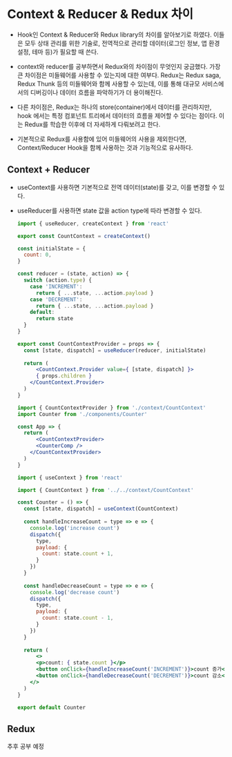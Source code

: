 # Context & Reducer & Redux 차이

- Hook인 Context & Reducer와 Redux library의 차이를 알아보기로 하였다. 이들은 모두 상태 관리를 위한 기술로, 전역적으로 관리할 데이터(로그인 정보, 앱 환경설정, 테마 등)가 필요할 때 쓴다.

- context와 reducer를 공부하면서 Redux와의 차이점이 무엇인지 궁금했다. 가장 큰 차이점은 미들웨어를 사용할 수 있는지에 대한 여부다. Redux는 Redux saga, Redux Thunk 등의 미들웨어와 함께 사용할 수 있는데, 이를 통해 대규모 서비스에서의 디버깅이나 데이터 흐름을 파악하기가 더 용이해진다.

- 다른 차이점은, Redux는 하나의 store(container)에서 데이터를 관리하지만, hook 에서는 특정 컴포넌트 트리에서 데이터의 흐름을 제어할 수 있다는 점이다. 이는 Redux를 학습한 이후에 더 자세하게 다뤄보려고 한다.

- 기본적으로 Redux를 사용함에 있어 미들웨어의 사용을 제외한다면, Context/Reducer Hook을 함께 사용하는 것과 기능적으로 유사하다. 



## Context + Reducer

- useContext를 사용하면 기본적으로 전역 데이터(state)를 갖고, 이를 변경할 수 있다. 

- useReducer를 사용하면 state 값을 action type에 따라 변경할 수 있다.

  ```jsx
  import { useReducer, createContext } from 'react'
  
  export const CountContext = createContext()
  
  const initialState = {
    count: 0,
  }
  
  const reducer = (state, action) => {
    switch (action.type) {
      case 'INCREMENT':
        return { ...state, ...action.payload }
      case 'DECREMENT':
        return { ...state, ...action.payload }
      default:
        return state
    }
  }
  
  export const CountContextProvider = props => {
    const [state, dispatch] = useReducer(reducer, initialState)
    
    return (
    	<CountContext.Provider value={ [state, dispatch] }>			
      	{ props.children }
      </CountContext.Provider>
    )
  }
  ```

  ```jsx
  import { CountContextProvider } from './context/CountContext'
  import Counter from './components/Counter'
  
  const App => {
    return (
    	<CountContextProvider>
      	<CounterComp />
      </CountContextProvider>
    )
  }
  ```

  ```jsx
  import { useContext } from 'react'
  
  import { CountContext } from '../../context/CountContext'
  
  const Counter = () => {
    const [state, dispatch] = useContext(CountContext)
    
    const handleIncreaseCount = type => e => {
      console.log('increase count')
      dispatch({
        type,
        payload: {
          count: state.count + 1,
        }
      })
    }
    
    const handleDecreaseCount = type => e => {
      console.log('decrease count')
      dispatch({
        type,
        payload: {
          count: state.count - 1,
        }
      })
    }
    
    return (
    	<>
      	<p>count: { state.count }</p>
      	<button onClick={handleIncreaseCount('INCREMENT')}>count 증가</button>
      	<button onClick={handleDecreaseCount('DECREMENT')}>count 감소</button>
      </>
    )
  }
  
  export default Counter
  ```



## Redux

추후 공부 예정
